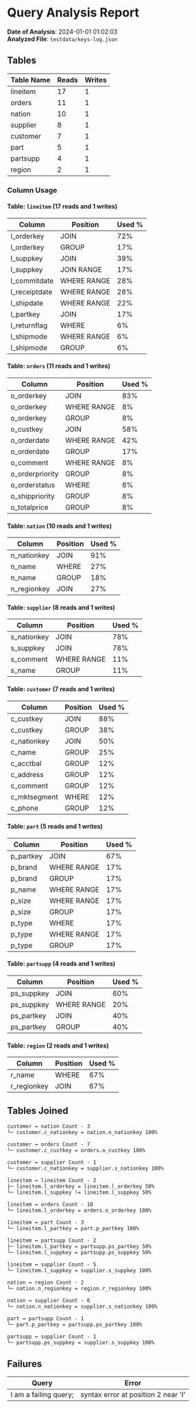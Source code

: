 # Query Analysis Report

**Date of Analysis**: 2024-01-01 01:02:03  
**Analyzed File**: `testdata/keys-log.json`

## Tables
|Table Name|Reads|Writes|
|---|---|---|
|lineitem|17|1|
|orders|11|1|
|nation|10|1|
|supplier|8|1|
|customer|7|1|
|part|5|1|
|partsupp|4|1|
|region|2|1|

### Column Usage
#### Table: `lineitem` (17 reads and 1 writes)
|Column|Position|Used %|
|---|---|---|
|l_orderkey|JOIN|72%|
|l_orderkey|GROUP|17%|
|l_suppkey|JOIN|39%|
|l_suppkey|JOIN RANGE|17%|
|l_commitdate|WHERE RANGE|28%|
|l_receiptdate|WHERE RANGE|28%|
|l_shipdate|WHERE RANGE|22%|
|l_partkey|JOIN|17%|
|l_returnflag|WHERE|6%|
|l_shipmode|WHERE RANGE|6%|
|l_shipmode|GROUP|6%|

#### Table: `orders` (11 reads and 1 writes)
|Column|Position|Used %|
|---|---|---|
|o_orderkey|JOIN|83%|
|o_orderkey|WHERE RANGE|8%|
|o_orderkey|GROUP|8%|
|o_custkey|JOIN|58%|
|o_orderdate|WHERE RANGE|42%|
|o_orderdate|GROUP|17%|
|o_comment|WHERE RANGE|8%|
|o_orderpriority|GROUP|8%|
|o_orderstatus|WHERE|8%|
|o_shippriority|GROUP|8%|
|o_totalprice|GROUP|8%|

#### Table: `nation` (10 reads and 1 writes)
|Column|Position|Used %|
|---|---|---|
|n_nationkey|JOIN|91%|
|n_name|WHERE|27%|
|n_name|GROUP|18%|
|n_regionkey|JOIN|27%|

#### Table: `supplier` (8 reads and 1 writes)
|Column|Position|Used %|
|---|---|---|
|s_nationkey|JOIN|78%|
|s_suppkey|JOIN|78%|
|s_comment|WHERE RANGE|11%|
|s_name|GROUP|11%|

#### Table: `customer` (7 reads and 1 writes)
|Column|Position|Used %|
|---|---|---|
|c_custkey|JOIN|88%|
|c_custkey|GROUP|38%|
|c_nationkey|JOIN|50%|
|c_name|GROUP|25%|
|c_acctbal|GROUP|12%|
|c_address|GROUP|12%|
|c_comment|GROUP|12%|
|c_mktsegment|WHERE|12%|
|c_phone|GROUP|12%|

#### Table: `part` (5 reads and 1 writes)
|Column|Position|Used %|
|---|---|---|
|p_partkey|JOIN|67%|
|p_brand|WHERE RANGE|17%|
|p_brand|GROUP|17%|
|p_name|WHERE RANGE|17%|
|p_size|WHERE RANGE|17%|
|p_size|GROUP|17%|
|p_type|WHERE|17%|
|p_type|WHERE RANGE|17%|
|p_type|GROUP|17%|

#### Table: `partsupp` (4 reads and 1 writes)
|Column|Position|Used %|
|---|---|---|
|ps_suppkey|JOIN|60%|
|ps_suppkey|WHERE RANGE|20%|
|ps_partkey|JOIN|40%|
|ps_partkey|GROUP|40%|

#### Table: `region` (2 reads and 1 writes)
|Column|Position|Used %|
|---|---|---|
|r_name|WHERE|67%|
|r_regionkey|JOIN|67%|

## Tables Joined
```
customer ↔ nation Count - 3
└─ customer.c_nationkey = nation.n_nationkey 100%

customer ↔ orders Count - 7
└─ customer.c_custkey = orders.o_custkey 100%

customer ↔ supplier Count - 1
└─ customer.c_nationkey = supplier.s_nationkey 100%

lineitem ↔ lineitem Count - 2
├─ lineitem.l_orderkey = lineitem.l_orderkey 50%
└─ lineitem.l_suppkey != lineitem.l_suppkey 50%

lineitem ↔ orders Count - 10
└─ lineitem.l_orderkey = orders.o_orderkey 100%

lineitem ↔ part Count - 3
└─ lineitem.l_partkey = part.p_partkey 100%

lineitem ↔ partsupp Count - 2
├─ lineitem.l_partkey = partsupp.ps_partkey 50%
└─ lineitem.l_suppkey = partsupp.ps_suppkey 50%

lineitem ↔ supplier Count - 5
└─ lineitem.l_suppkey = supplier.s_suppkey 100%

nation ↔ region Count - 2
└─ nation.n_regionkey = region.r_regionkey 100%

nation ↔ supplier Count - 6
└─ nation.n_nationkey = supplier.s_nationkey 100%

part ↔ partsupp Count - 1
└─ part.p_partkey = partsupp.ps_partkey 100%

partsupp ↔ supplier Count - 1
└─ partsupp.ps_suppkey = supplier.s_suppkey 100%

```
## Failures
|Query|Error|
|---|---|
|I am a failing query;|syntax error at position 2 near 'I'|


